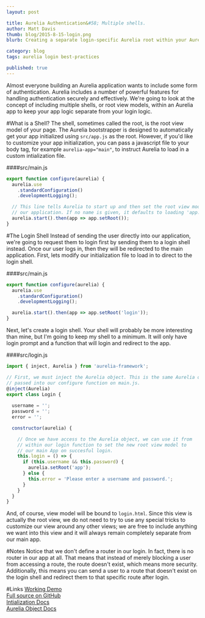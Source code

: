 ```yaml
---
layout: post

title: Aurelia Authentication&#58; Multiple shells.
author: Matt Davis
thumb: blog/2015-8-15-login.png
blurb: Creating a separate login-specific Aurelia root within your Aurelia app.

category: blog
tags: aurelia login best-practices

published: true
---
```

Almost everyone building an Aurelia application wants to include some form of authentication. Aurelia includes a number of powerful features for handling authentication securely and effectively. We're going to look at the concept of including multiple shells, or root view models, within an Aurelia app to keep your app logic separate from your login logic.

#What is a Shell?
The shell, sometimes called the root, is the root view model of your page. The Aurelia bootstrapper is designed to automatically get your app initialized using `src/app.js` as the root. However, if you'd like to customize your app initialization, you can pass a javascript file to your body tag, for example `aurelia-app="main"`, to instruct Aurelia to load in a custom intialization file.

####src/main.js
```javascript
export function configure(aurelia) {
  aurelia.use
    .standardConfiguration()
    .developmentLogging();

  // This line tells Aurelia to start up and then set the root view model for
  // our application. If no name is given, it defaults to loading 'app.js'.
  aurelia.start().then(app => app.setRoot());
}
```

#The Login Shell
Instead of sending the user directly into our application, we're going to request them to login first by sending them to a login shell instead. Once our user logs in, then they will be redirected to the main application. First, lets modify our initialization file to load in to direct to the login shell.

####src/main.js
```javascript
export function configure(aurelia) {
  aurelia.use
    .standardConfiguration()
    .developmentLogging();

  aurelia.start().then(app => app.setRoot('login'));
}
```

Next, let's create a login shell. Your shell will probably be more interesting than mine, but I'm going to keep my shell to a minimum. It will only have login prompt and a function that will login and redirect to the app.

####src/login.js 
```javascript
import { inject, Aurelia } from 'aurelia-framework';

// First, we must inject the Aurelia object. This is the same Aurelia object
// passed into our configure function on main.js.
@inject(Aurelia)
export class Login {
  
  username = '';
  password = '';
  error = '';

  constructor(aurelia) {

    // Once we have access to the Aurelia object, we can use it from
    // within our login function to set the new root view model to 
    // our main App on succesful login.
    this.login = () => {
      if (this.username && this.password) {
        aurelia.setRoot('app');
      } else {
        this.error = 'Please enter a username and password.';
      }
    }
  }
}
```

And, of course, view model will be bound to `login.html`. Since this view is actually the root view, we do not need to try to use any special tricks to customize our view around any other views; we are free to include anything we want into this view and it will always remain completely separate from our main app.

#Notes
Notice that we don't define a router in our login. In fact, there is no router in our app at all. That means that instead of merely blocking a user from accessing a route, the route doesn't exist, which means more security. Additionally, this means you can send a user to a route that doesn't exist on the login shell and redirect them to that specific route after login.

#Links
[Working Demo](http://davismj.github.io/skeleton-navigation-login-shell)<br />
[Full source on GitHub](https://github.com/davismj/skeleton-navigation-login-shell)<br />
[Intialization Docs](http://aurelia.io/docs.html#startup-and-configuration)<br />
[Aurelia Object Docs](http://aurelia.io/docs.html#the-aurelia-object)